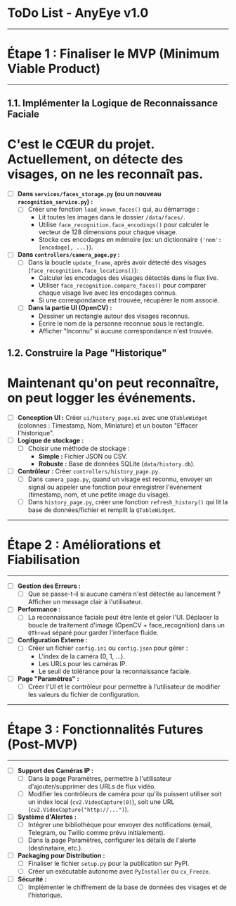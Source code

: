 # ToDo List - AnyEye v1.0

---
# Étape 1 : Finaliser le MVP (Minimum Viable Product)
---

## 1.1. Implémenter la Logique de Reconnaissance Faciale
# C'est le CŒUR du projet. Actuellement, on détecte des visages, on ne les reconnaît pas.

- [ ] **Dans `services/faces_storage.py` (ou un nouveau `recognition_service.py`) :**
    - [ ] Créer une fonction `load_known_faces()` qui, au démarrage :
        - Lit toutes les images dans le dossier `/data/faces/`.
        - Utilise `face_recognition.face_encodings()` pour calculer le vecteur de 128 dimensions pour chaque visage.
        - Stocke ces encodages en mémoire (ex: un dictionnaire `{'nom': [encodage], ...}`).
- [ ] **Dans `controllers/camera_page.py` :**
    - [ ] Dans la boucle `update_frame`, après avoir détecté des visages (`face_recognition.face_locations()`):
        - Calculer les encodages des visages détectés dans le flux live.
        - Utiliser `face_recognition.compare_faces()` pour comparer chaque visage live avec les encodages connus.
        - Si une correspondance est trouvée, récupérer le nom associé.
    - [ ] **Dans la partie UI (OpenCV) :**
        - Dessiner un rectangle autour des visages reconnus.
        - Écrire le nom de la personne reconnue sous le rectangle.
        - Afficher "Inconnu" si aucune correspondance n'est trouvée.

## 1.2. Construire la Page "Historique"
# Maintenant qu'on peut reconnaître, on peut logger les événements.

- [ ] **Conception UI :** Créer `ui/history_page.ui` avec une `QTableWidget` (colonnes : Timestamp, Nom, Miniature) et un bouton "Effacer l'historique".
- [ ] **Logique de stockage :**
    - [ ] Choisir une méthode de stockage :
        - **Simple :** Fichier JSON ou CSV.
        - **Robuste :** Base de données SQLite (`data/history.db`).
- [ ] **Contrôleur :** Créer `controllers/history_page.py`.
    - [ ] Dans `camera_page.py`, quand un visage est reconnu, envoyer un signal ou appeler une fonction pour enregistrer l'événement (timestamp, nom, et une petite image du visage).
    - [ ] Dans `history_page.py`, créer une fonction `refresh_history()` qui lit la base de données/fichier et remplit la `QTableWidget`.

---
# Étape 2 : Améliorations et Fiabilisation
---

- [ ] **Gestion des Erreurs :**
    - [ ] Que se passe-t-il si aucune caméra n'est détectée au lancement ? Afficher un message clair à l'utilisateur.
- [ ] **Performance :**
    - [ ] La reconnaissance faciale peut être lente et geler l'UI. Déplacer la boucle de traitement d'image (OpenCV + face_recognition) dans un `QThread` séparé pour garder l'interface fluide.
- [ ] **Configuration Externe :**
    - [ ] Créer un fichier `config.ini` ou `config.json` pour gérer :
        - L'index de la caméra (0, 1, ...).
        - Les URLs pour les caméras IP.
        - Le seuil de tolérance pour la reconnaissance faciale.
- [ ] **Page "Paramètres" :**
    - [ ] Créer l'UI et le contrôleur pour permettre à l'utilisateur de modifier les valeurs du fichier de configuration.

---
# Étape 3 : Fonctionnalités Futures (Post-MVP)
---

- [ ] **Support des Caméras IP :**
    - [ ] Dans la page Paramètres, permettre à l'utilisateur d'ajouter/supprimer des URLs de flux vidéo.
    - [ ] Modifier les contrôleurs de caméra pour qu'ils puissent utiliser soit un index local (`cv2.VideoCapture(0)`), soit une URL (`cv2.VideoCapture("http://...")`).
- [ ] **Système d'Alertes :**
    - [ ] Intégrer une bibliothèque pour envoyer des notifications (email, Telegram, ou Twilio comme prévu initialement).
    - [ ] Dans la page Paramètres, configurer les détails de l'alerte (destinataire, etc.).
- [ ] **Packaging pour Distribution :**
    - [ ] Finaliser le fichier `setup.py` pour la publication sur PyPI.
    - [ ] Créer un exécutable autonome avec `PyInstaller` ou `cx_Freeze`.
- [ ] **Sécurité :**
    - [ ] Implémenter le chiffrement de la base de données des visages et de l'historique.